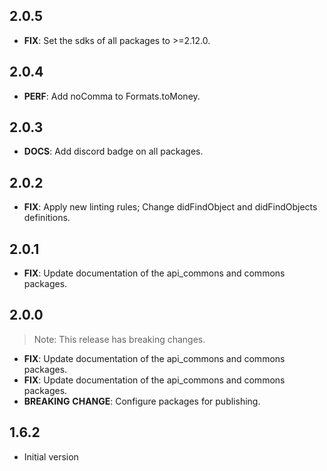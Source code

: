 ## 2.0.5

 - **FIX**: Set the sdks of all packages to >=2.12.0.

## 2.0.4

 - **PERF**: Add noComma to Formats.toMoney.

## 2.0.3

 - **DOCS**: Add discord badge on all packages.

## 2.0.2

 - **FIX**: Apply new linting rules; Change didFindObject and didFindObjects definitions.

## 2.0.1

 - **FIX**: Update documentation of the api_commons and commons packages.

## 2.0.0

> Note: This release has breaking changes.

 - **FIX**: Update documentation of the api_commons and commons packages.
 - **FIX**: Update documentation of the api_commons and commons packages.
 - **BREAKING** **CHANGE**: Configure packages for publishing.

## 1.6.2

- Initial version
